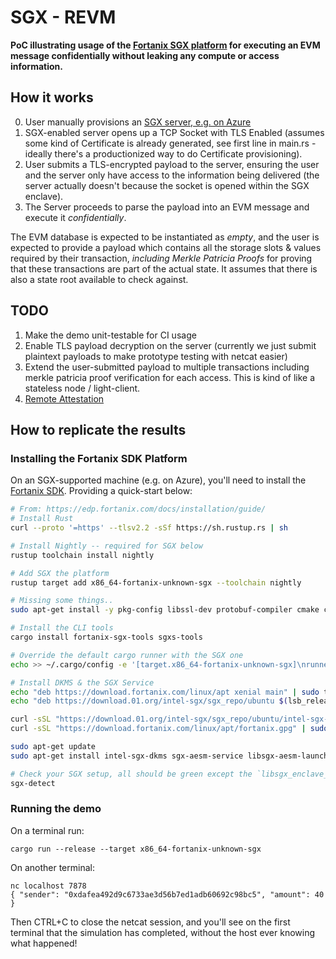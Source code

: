 # SGX - REVM

**PoC illustrating usage of the [Fortanix SGX platform](https://edp.fortanix.com/docs/) for executing
an EVM message confidentially without leaking any compute or access
information.**

## How it works

0. User manually provisions an [SGX server, e.g. on Azure](https://learn.microsoft.com/en-us/azure/confidential-computing/quick-create-portal)
1. SGX-enabled server opens up a TCP Socket with TLS Enabled (assumes some kind of Certificate is already generated, see first line in main.rs - ideally there's a productionized way to do Certificate provisioning).
2. User submits a TLS-encrypted payload to the server, ensuring the user and the server only have access to the information being delivered (the server actually doesn't because the socket is opened within the SGX enclave).
3. The Server proceeds to parse the payload into an EVM message and execute it _confidentially_.

The EVM database is expected to be instantiated as _empty_, and the user is expected to provide a payload which contains all the storage slots & values required by their transaction, _including Merkle Patricia Proofs_ for proving that these transactions are part of the actual state. It assumes that there is also a state root available to check against.

## TODO

1. Make the demo unit-testable for CI usage
1. Enable TLS payload decryption on the server (currently we just submit plaintext payloads to make prototype testing with netcat easier)
1. Extend the user-submitted payload to multiple transactions including merkle patricia proof verification for each access. This is kind of like a stateless node / light-client.
1. [Remote Attestation](https://edp.fortanix.com/docs/examples/attestation/)

## How to replicate the results

### Installing the Fortanix SDK Platform

On an SGX-supported machine (e.g. on Azure), you'll need to install the [Fortanix SDK](https://edp.fortanix.com/docs/).
Providing a quick-start below:

```bash
# From: https://edp.fortanix.com/docs/installation/guide/
# Install Rust
curl --proto '=https' --tlsv2.2 -sSf https://sh.rustup.rs | sh

# Install Nightly -- required for SGX below
rustup toolchain install nightly

# Add SGX the platform
rustup target add x86_64-fortanix-unknown-sgx --toolchain nightly

# Missing some things..
sudo apt-get install -y pkg-config libssl-dev protobuf-compiler cmake clang

# Install the CLI tools
cargo install fortanix-sgx-tools sgxs-tools

# Override the default cargo runner with the SGX one
echo >> ~/.cargo/config -e '[target.x86_64-fortanix-unknown-sgx]\nrunner = "ftxsgx-runner-cargo"'

# Install DKMS & the SGX Service
echo "deb https://download.fortanix.com/linux/apt xenial main" | sudo tee -a /etc/apt/sources.list.d/fortanix.list >/dev/null
echo "deb https://download.01.org/intel-sgx/sgx_repo/ubuntu $(lsb_release -cs) main" | sudo tee -a /etc/apt/sources.list.d/intel-sgx.list >/dev/null

curl -sSL "https://download.01.org/intel-sgx/sgx_repo/ubuntu/intel-sgx-deb.key" | sudo -E apt-key add -
curl -sSL "https://download.fortanix.com/linux/apt/fortanix.gpg" | sudo -E apt-key add -

sudo apt-get update
sudo apt-get install intel-sgx-dkms sgx-aesm-service libsgx-aesm-launch-plugin

# Check your SGX setup, all should be green except the `libsgx_enclave_common` maybe.
sgx-detect
```

### Running the demo

On a terminal run:
```
cargo run --release --target x86_64-fortanix-unknown-sgx
```

On another terminal:
```
nc localhost 7878
{ "sender": "0xdafea492d9c6733ae3d56b7ed1adb60692c98bc5", "amount": 40 }
```

Then CTRL+C to close the netcat session, and you'll see on the first terminal that the simulation has completed, without the host ever knowing what happened!
